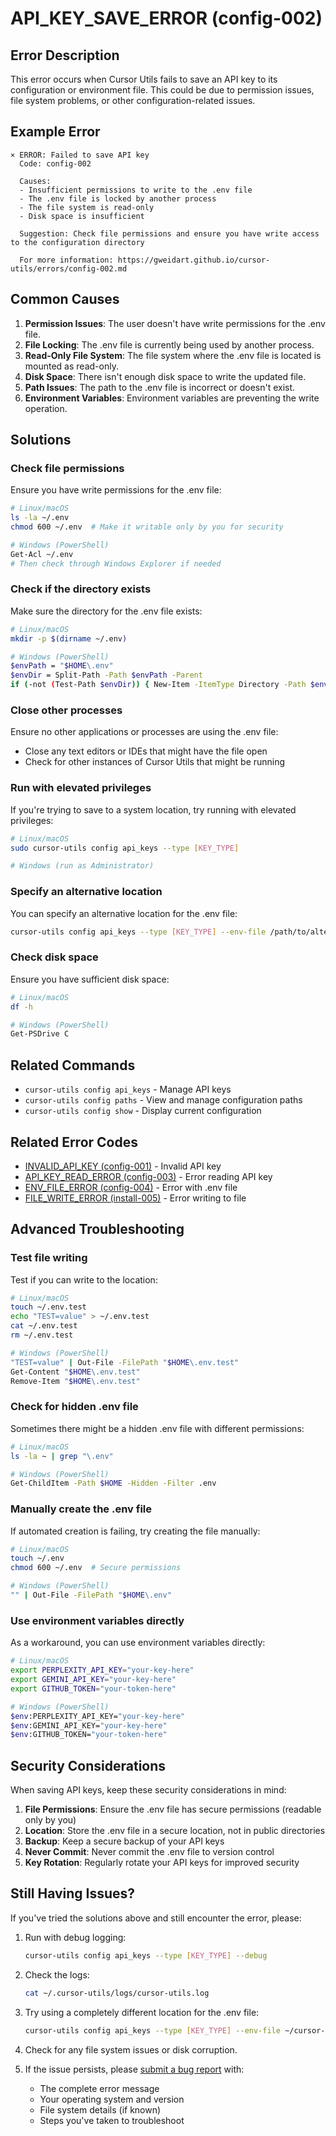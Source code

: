 # API_KEY_SAVE_ERROR (config-002)

## Error Description

This error occurs when Cursor Utils fails to save an API key to its configuration or environment file. This could be due to permission issues, file system problems, or other configuration-related issues.

## Example Error

```
× ERROR: Failed to save API key
  Code: config-002
  
  Causes:
  - Insufficient permissions to write to the .env file
  - The .env file is locked by another process
  - The file system is read-only
  - Disk space is insufficient
  
  Suggestion: Check file permissions and ensure you have write access to the configuration directory
  
  For more information: https://gweidart.github.io/cursor-utils/errors/config-002.md
```

## Common Causes

1. **Permission Issues**: The user doesn't have write permissions for the .env file.
2. **File Locking**: The .env file is currently being used by another process.
3. **Read-Only File System**: The file system where the .env file is located is mounted as read-only.
4. **Disk Space**: There isn't enough disk space to write the updated file.
5. **Path Issues**: The path to the .env file is incorrect or doesn't exist.
6. **Environment Variables**: Environment variables are preventing the write operation.

## Solutions

### Check file permissions

Ensure you have write permissions for the .env file:

```bash
# Linux/macOS
ls -la ~/.env
chmod 600 ~/.env  # Make it writable only by you for security

# Windows (PowerShell)
Get-Acl ~/.env
# Then check through Windows Explorer if needed
```

### Check if the directory exists

Make sure the directory for the .env file exists:

```bash
# Linux/macOS
mkdir -p $(dirname ~/.env)

# Windows (PowerShell)
$envPath = "$HOME\.env"
$envDir = Split-Path -Path $envPath -Parent
if (-not (Test-Path $envDir)) { New-Item -ItemType Directory -Path $envDir }
```

### Close other processes

Ensure no other applications or processes are using the .env file:
- Close any text editors or IDEs that might have the file open
- Check for other instances of Cursor Utils that might be running

### Run with elevated privileges

If you're trying to save to a system location, try running with elevated privileges:

```bash
# Linux/macOS
sudo cursor-utils config api_keys --type [KEY_TYPE]

# Windows (run as Administrator)
```

### Specify an alternative location

You can specify an alternative location for the .env file:

```bash
cursor-utils config api_keys --type [KEY_TYPE] --env-file /path/to/alternative/.env
```

### Check disk space

Ensure you have sufficient disk space:

```bash
# Linux/macOS
df -h

# Windows (PowerShell)
Get-PSDrive C
```

## Related Commands

- `cursor-utils config api_keys` - Manage API keys
- `cursor-utils config paths` - View and manage configuration paths
- `cursor-utils config show` - Display current configuration

## Related Error Codes

- [INVALID_API_KEY (config-001)](config-001.md) - Invalid API key
- [API_KEY_READ_ERROR (config-003)](config-003.md) - Error reading API key
- [ENV_FILE_ERROR (config-004)](config-004.md) - Error with .env file
- [FILE_WRITE_ERROR (install-005)](install-005.md) - Error writing to file

## Advanced Troubleshooting

### Test file writing

Test if you can write to the location:

```bash
# Linux/macOS
touch ~/.env.test
echo "TEST=value" > ~/.env.test
cat ~/.env.test
rm ~/.env.test

# Windows (PowerShell)
"TEST=value" | Out-File -FilePath "$HOME\.env.test"
Get-Content "$HOME\.env.test"
Remove-Item "$HOME\.env.test"
```

### Check for hidden .env file

Sometimes there might be a hidden .env file with different permissions:

```bash
# Linux/macOS
ls -la ~ | grep "\.env"

# Windows (PowerShell)
Get-ChildItem -Path $HOME -Hidden -Filter .env
```

### Manually create the .env file

If automated creation is failing, try creating the file manually:

```bash
# Linux/macOS
touch ~/.env
chmod 600 ~/.env  # Secure permissions

# Windows (PowerShell)
"" | Out-File -FilePath "$HOME\.env"
```

### Use environment variables directly

As a workaround, you can use environment variables directly:

```bash
# Linux/macOS
export PERPLEXITY_API_KEY="your-key-here"
export GEMINI_API_KEY="your-key-here"
export GITHUB_TOKEN="your-token-here"

# Windows (PowerShell)
$env:PERPLEXITY_API_KEY="your-key-here"
$env:GEMINI_API_KEY="your-key-here"
$env:GITHUB_TOKEN="your-token-here"
```

## Security Considerations

When saving API keys, keep these security considerations in mind:

1. **File Permissions**: Ensure the .env file has secure permissions (readable only by you)
2. **Location**: Store the .env file in a secure location, not in public directories
3. **Backup**: Keep a secure backup of your API keys
4. **Never Commit**: Never commit the .env file to version control
5. **Key Rotation**: Regularly rotate your API keys for improved security

## Still Having Issues?

If you've tried the solutions above and still encounter the error, please:

1. Run with debug logging:
   ```bash
   cursor-utils config api_keys --type [KEY_TYPE] --debug
   ```

2. Check the logs:
   ```bash
   cat ~/.cursor-utils/logs/cursor-utils.log
   ```

3. Try using a completely different location for the .env file:
   ```bash
   cursor-utils config api_keys --type [KEY_TYPE] --env-file ~/cursor-utils-keys.env
   ```

4. Check for any file system issues or disk corruption.

5. If the issue persists, please [submit a bug report](https://github.com/gweidart/cursor-utils/issues) with:
   - The complete error message
   - Your operating system and version
   - File system details (if known)
   - Steps you've taken to troubleshoot 